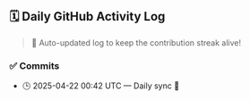 ## 🗓️ Daily GitHub Activity Log

> 🤖 Auto-updated log to keep the contribution streak alive!

### ✅ Commits

- 🕒 2025-04-22 00:42 UTC — Daily sync 🌿

